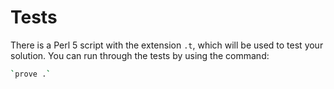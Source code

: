 # Tests

There is a Perl 5 script with the extension `.t`, which will be used to test
your solution. You can run through the tests by using the command:

```bash
`prove .`
```
